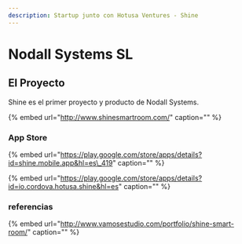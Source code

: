 ```yaml
---
description: Startup junto con Hotusa Ventures - Shine
---
```


# Nodall Systems SL

## El Proyecto

Shine es el primer proyecto y producto de Nodall Systems.

{% embed url="http://www.shinesmartroom.com/" caption="" %}

### App Store

{% embed url="https://play.google.com/store/apps/details?id=shine.mobile.app&hl=es\_419" caption="" %}

{% embed url="https://play.google.com/store/apps/details?id=io.cordova.hotusa.shine&hl=es" caption="" %}

### referencias

{% embed url="http://www.vamosestudio.com/portfolio/shine-smart-room/" caption="" %}

